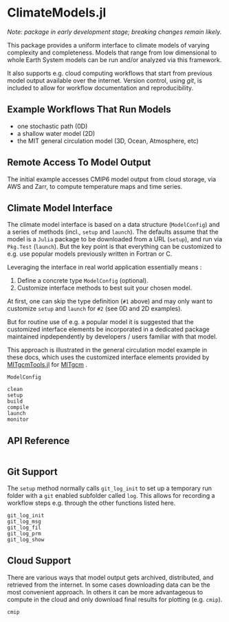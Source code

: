 # ClimateModels.jl

_Note: package in early development stage; breaking changes remain likely._

This package provides a uniform interface to climate models of varying complexity and completeness. Models that range from low dimensional to whole Earth System models can be run and/or analyzed via this framework. 

It also supports e.g. cloud computing workflows that start from previous model output available over the internet. Version control, using _git_, is included to allow for workflow documentation and reproducibility.

## Example Workflows That Run Models

- one stochastic path (0D)
- a shallow water model (2D)
- the MIT general circulation model (3D, Ocean, Atmosphere, etc)

## Remote Access To Model Output

The initial example accesses CMIP6 model output from cloud storage, via AWS and Zarr, to compute temperature maps and time series.

## Climate Model Interface

The climate model interface is based on a data structure (`ModelConfig`) and a series of methods (incl., `setup` and `launch`). The defaults assume that the model is a `Julia` package to be downloaded from a URL (`setup`), and run via `Pkg.Test` (`launch`). But the key point is that everything can be customized to e.g. use popular models previously written in Fortran or C.

Leveraging the interface in real world application essentially means :

1. Define a concrete type `ModelConfig` (optional).
2. Customize interface methods to best suit your chosen model.

At first, one can skip the type definition (`#1` above) and may only want to customize `setup` and `launch` for `#2` (see 0D and 2D examples).

But for routine use of e.g. a popular model it is suggested that the customized interface elements be incorporated in a dedicated package maintained inpdependently by developers / users familiar with that model.

This approach is illustrated in the general circulation model example in these docs, which uses the customized interface elements provided by [MITgcmTools.jl](https://github.com/gaelforget/MITgcmTools.jl) for [MITgcm](https://mitgcm.readthedocs.io/en/latest/) .

```@docs
ModelConfig
```

```@docs
clean
setup
build
compile
launch
monitor
```

## API Reference

```@index
```

## Git Support

The `setup` method normally calls `git_log_init` to set up a temporary run folder with a `git` enabled subfolder called `log`. This allows for recording a workflow steps e.g. through the other functions listed here.

```@docs
git_log_init
git_log_msg
git_log_fil
git_log_prm
git_log_show
```

## Cloud Support

There are various ways that model output gets archived, distributed, and retrieved from the internet. In some cases downloading data can be the most convenient approach. In others it can be more advantageous to compute in the cloud and only download final results for plotting (e.g. `cmip`).

```@docs
cmip
```

